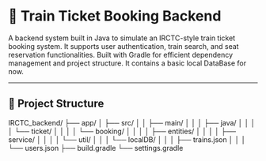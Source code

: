 # 🚆 Train Ticket Booking Backend

A backend system built in Java to simulate an IRCTC-style train ticket booking system. It supports user authentication, train search, and seat reservation functionalities. Built with Gradle for efficient dependency management and project structure.
It contains a basic local DataBase for now.

---

## 📁 Project Structure

IRCTC_backend/
├── app/
│ ├── src/
│ │ ├── main/
│ │ │ ├── java/
│ │ │ │ └── ticket/
│ │ │ │ └── booking/
│ │ │ │ ├── entities/
│ │ │ │ ├── service/
│ │ │ │ └── util/
│ │ │ └── localDB/
│ │ │ ├── trains.json
│ │ │ └── users.json
├── build.gradle
└── settings.gradle

